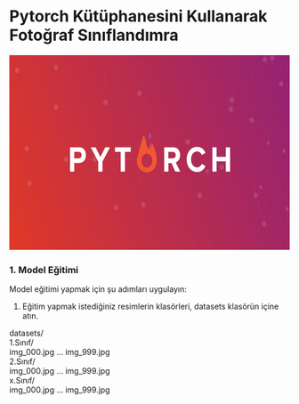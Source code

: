 # Pytorch Kütüphanesini Kullanarak Fotoğraf Sınıflandımra

<img height="350" src="/readme_images/torch.png"/>

### 1. Model Eğitimi

Model eğitimi yapmak için şu adımları uygulayın:

1. Eğitim yapmak istediğiniz resimlerin klasörleri, datasets klasörün içine atın.

datasets/ <br>
    1.Sınıf/ <br>
        img_000.jpg
        ...
        img_999.jpg  <br>
    2.Sınıf/ <br>
        img_000.jpg
        ...
        img_999.jpg  <br>
    x.Sınıf/ <br>
         img_000.jpg
        ...
        img_999.jpg
        
